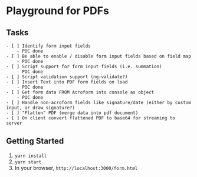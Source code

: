 # Playground for PDFs

## Tasks

    - [ ] Identify form input fields
        - POC done
    - [ ] Be able to enable / disable form input fields based on field map
        - POC done
    - [ ] Script support for form input fields (i.e. summation)
        - POC done
    - [ ] Script validation support (ng-validate?)
    - [ ] Insert Text into PDF form fields on load
        - POC done
    - [ ] Get form data FROM Acroform into console as object
        - POC done
    - [ ] Handle non-acroform fields like signature/date (either by custom input, or draw signature?)
    - [ ] "Flatten" PDF (merge data into pdf document)
    - [ ] On client convert flattened PDF to base64 for streaming to server

## Getting Started

1. `yarn install`
2. `yarn start`
3. In your browser, `http://localhost:3000/form.html`

